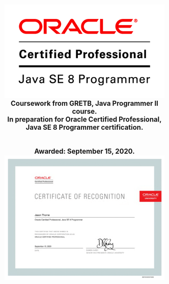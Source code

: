 <h2 align="center">
  <img src="https://github.com/jasonthorne/OCP_JavaProgrammer/blob/master/Certification/OCP-JavaSE8-Programmer-clr.bmp">
  <br />
  Coursework from GRETB, Java Programmer II course. 
  <br />
  In preparation for Oracle Certified Professional, Java SE 8 Programmer certification.
  <br />
  <br />
  <br />
  Awarded: September 15, 2020.
  <br />
  <img src="https://github.com/jasonthorne/OCP_JavaProgrammer/blob/master/Certification/eCertificate.png">
</h2>
